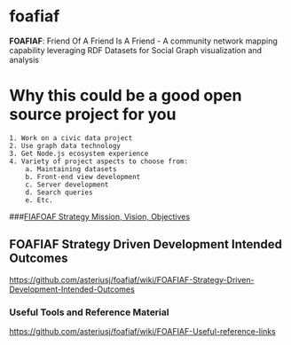 # foafiaf
__FOAFIAF__: Friend Of A Friend Is A Friend - A community network mapping capability leveraging RDF Datasets for Social Graph visualization and analysis



# Why this could be a good open source project for you

    1. Work on a civic data project
    2. Use graph data technology
    3. Get Node.js ecosystem experience
    4. Variety of project aspects to choose from: 
        a. Maintaining datasets
        b. Front-end view development
        c. Server development
        d. Search queries
        e. Etc.


###[FIAFOAF Strategy Mission, Vision, Objectives](https://github.com/asteriusj/foafiaf/wiki/FIAFOAF-Strategy-Mission-and-Vision)


## FOAFIAF Strategy Driven Development Intended Outcomes
https://github.com/asteriusj/foafiaf/wiki/FOAFIAF-Strategy-Driven-Development-Intended-Outcomes





### Useful Tools and Reference Material
https://github.com/asteriusj/foafiaf/wiki/FOAFIAF-Useful-reference-links

